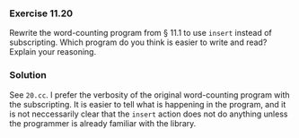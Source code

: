 ### Exercise 11.20

Rewrite the word-counting program from &sect; 11.1 to use `insert` instead of
subscripting. Which program do you think is easier to write and read? Explain
your reasoning.

### Solution

See `20.cc`. I prefer the verbosity of the original word-counting program with
the subscripting. It is easier to tell what is happening in the program, and it
is not neccessarily clear that the `insert` action does not do anything unless
the programmer is already familiar with the library.
